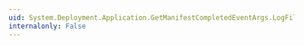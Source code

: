 ```yaml
---
uid: System.Deployment.Application.GetManifestCompletedEventArgs.LogFilePath
internalonly: False
---
```

